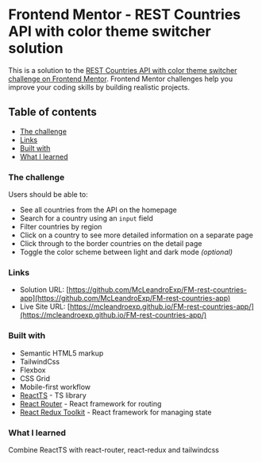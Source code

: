 # Frontend Mentor - REST Countries API with color theme switcher solution

This is a solution to the [REST Countries API with color theme switcher challenge on Frontend Mentor](https://www.frontendmentor.io/challenges/rest-countries-api-with-color-theme-switcher-5cacc469fec04111f7b848ca). Frontend Mentor challenges help you improve your coding skills by building realistic projects. 

## Table of contents

  - [The challenge](#the-challenge)
  - [Links](#links)
  - [Built with](#built-with)
  - [What I learned](#what-i-learned)




### The challenge

Users should be able to:

- See all countries from the API on the homepage
- Search for a country using an `input` field
- Filter countries by region
- Click on a country to see more detailed information on a separate page
- Click through to the border countries on the detail page
- Toggle the color scheme between light and dark mode *(optional)*



### Links

- Solution URL: [https://github.com/McLeandroExp/FM-rest-countries-app](https://github.com/McLeandroExp/FM-rest-countries-app)
- Live Site URL: [https://mcleandroexp.github.io/FM-rest-countries-app/](https://mcleandroexp.github.io/FM-rest-countries-app/)


### Built with

- Semantic HTML5 markup
- TailwindCss
- Flexbox
- CSS Grid
- Mobile-first workflow
- [ReactTS](https://reactjs.org/) - TS library
- [React Router](https://reactrouter.com/) - React framework for routing
- [React Redux Toolkit](https://redux-toolkit.js.org/) - React framework for managing state


### What I learned

Combine ReactTS with react-router, react-redux and tailwindcss



